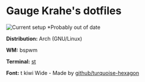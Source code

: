 # Gauge Krahe's dotfiles

![Current setup](https://i.imgur.com/WzYQESH.png) \*Probably out of date

**Distribution:** Arch (GNU/Linux)

**WM:** bspwm

**Terminal:** [st](https://gitlab.com/GaugeK/st)

**Font:** t kiwi Wide - Made by [github/turquoise-hexagon](https://github.com/turquoise-hexagon/)
